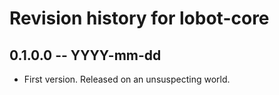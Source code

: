 # Revision history for lobot-core

## 0.1.0.0 -- YYYY-mm-dd

* First version. Released on an unsuspecting world.
